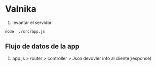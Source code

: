 # Valnika

1. levantar el servidor
```
node  ./src/app.js
```

## Flujo de datos de la app

1. app.js > router > controller > Json
devovler info al cliente(response)
